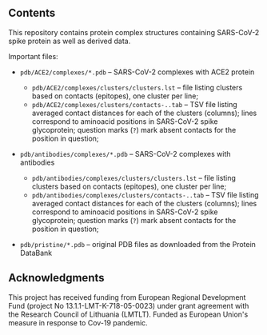 ## Contents

This repository contains protein complex structures containing SARS-CoV-2 spike protein as well as derived data.

Important files:

* `pdb/ACE2/complexes/*.pdb` – SARS-CoV-2 complexes with ACE2 protein

  * `pdb/ACE2/complexes/clusters/clusters.lst` – file listing clusters based on contacts (epitopes), one cluster per line;
  * `pdb/ACE2/complexes/clusters/contacts-..tab` – TSV file listing averaged contact distances for each of the clusters (columns); lines correspond to aminoacid positions in SARS-CoV-2 spike glycoprotein; question marks (`?`) mark absent contacts for the position in question;

* `pdb/antibodies/complexes/*.pdb` – SARS-CoV-2 complexes with antibodies

  * `pdb/antibodies/complexes/clusters/clusters.lst` – file listing clusters based on contacts (epitopes), one cluster per line;
  * `pdb/antibodies/complexes/clusters/contacts-..tab` – TSV file listing averaged contact distances for each of the clusters (columns); lines correspond to aminoacid positions in SARS-CoV-2 spike glycoprotein; question marks (`?`) mark absent contacts for the position in question;

* `pdb/pristine/*.pdb` – original PDB files as downloaded from the Protein DataBank

## Acknowledgments

This project has received funding from European Regional Development Fund (project No 13.1.1-LMT-K-718-05-0023) under grant agreement with the Research Council of Lithuania (LMTLT). Funded as European Union's measure in response to Cov-19 pandemic.
